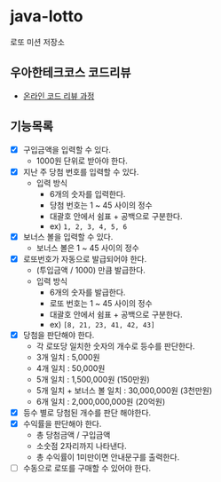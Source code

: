 # java-lotto

로또 미션 저장소

## 우아한테크코스 코드리뷰

- [온라인 코드 리뷰 과정](https://github.com/woowacourse/woowacourse-docs/blob/master/maincourse/README.md)

## 기능목록
- [x] 구입금액을 입력할 수 있다.
  - 1000원 단위로 받아야 한다.
- [x] 지난 주 당첨 번호를 입력할 수 있다.
  - 입력 방식
    - 6개의 숫자를 입력한다.
    - 당첨 번호는 1 ~ 45 사이의 정수
    - 대괄호 안에서 쉼표 + 공백으로 구분한다.
    - ex) ```1, 2, 3, 4, 5, 6```
- [x] 보너스 볼을 입력할 수 있다.
  - 보너스 볼은 1 ~ 45 사이의 정수
- [x] 로또번호가 자동으로 발급되어야 한다.
  - (투입금액 / 1000) 만큼 발급한다.
  - 입력 방식
    - 6개의 숫자를 발급한다.
    - 로또 번호는 1 ~ 45 사이의 정수
    - 대괄호 안에서 쉼표 + 공백으로 구분한다.
    - ex) ```[8, 21, 23, 41, 42, 43]```
- [x] 당첨을 판단해야 한다.
  - 각 로또당 일치한 숫자의 개수로 등수를 판단한다.
  - 3개 일치 : 5,000원
  - 4개 일치 : 50,000원
  - 5개 일치 : 1,500,000원 (150만원)
  - 5개 일치 + 보너스 볼 일치 : 30,000,000원 (3천만원)
  - 6개 일치 : 2,000,000,000원 (20억원)
- [x] 등수 별로 당첨된 개수를 판단 해야한다.
- [x] 수익률을 판단해야 한다.
  - 총 당첨금액 / 구입금액
  - 소숫점 2자리까지 나타낸다.
  - 총 수익률이 1미만이면 안내문구를 출력한다.
- [ ] 수동으로 로또를 구매할 수 있어야 한다.